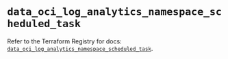 # `data_oci_log_analytics_namespace_scheduled_task`

Refer to the Terraform Registry for docs: [`data_oci_log_analytics_namespace_scheduled_task`](https://registry.terraform.io/providers/oracle/oci/6.18.0/docs/data-sources/log_analytics_namespace_scheduled_task).
